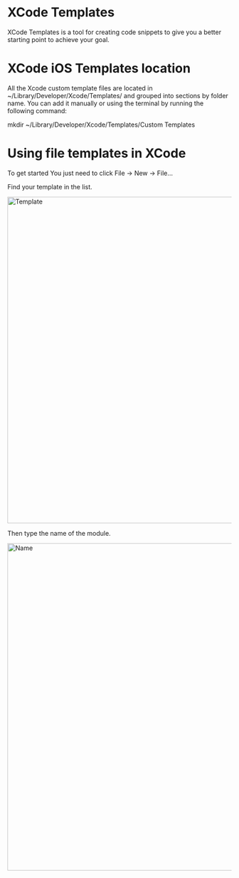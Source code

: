 # XCode Templates
XCode Templates is a tool for creating code snippets to give you a better starting point to achieve your goal.

# XCode iOS Templates location

All the Xcode custom template files are located in ~/Library/Developer/Xcode/Templates/ and grouped into sections by folder name. You can add it manually or using the terminal by running the following command:

mkdir ~/Library/Developer/Xcode/Templates/Custom Templates

# Using file templates in XCode 
To get started You just need to click File -> New -> File…

Find your template in the list.

<img width="734" alt="Template" src="https://github.com/smartoscfintech/smf_xcode_template/assets/140676046/e9843659-2331-4988-9c81-3785227c931c">



Then type the name of the module.

<img width="736" alt="Name" src="https://github.com/smartoscfintech/smf_xcode_template/assets/140676046/fc311e10-e930-4df4-ae17-b258b02017fe">